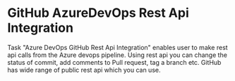 # GitHub AzureDevOps Rest Api Integration

Task "Azure DevOps GitHub Rest Api Integration" enables user to make rest api calls from the Azure devops pipeline. Using rest api you can change the status of commit, add comments to Pull request, tag a branch etc. GitHub has wide range of public rest api which you can use.

